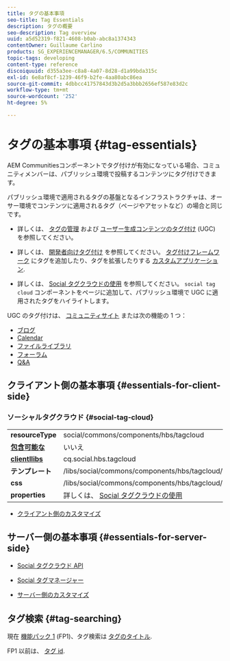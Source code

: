 ```yaml
---
title: タグの基本事項
seo-title: Tag Essentials
description: タグの概要
seo-description: Tag overview
uuid: a5d52319-f821-4608-b0ab-abc8a1374343
contentOwner: Guillaume Carlino
products: SG_EXPERIENCEMANAGER/6.5/COMMUNITIES
topic-tags: developing
content-type: reference
discoiquuid: d355a3ee-c8a8-4a07-8d28-d1a99bda315c
exl-id: 6e8af8cf-1239-46f9-b2fe-4aa80abc86ea
source-git-commit: 4dbbcc41757843d3b2d5a3bbb2656ef587e83d2c
workflow-type: tm+mt
source-wordcount: '252'
ht-degree: 5%

---
```


# タグの基本事項 {#tag-essentials}

AEM Communitiesコンポーネントでタグ付けが有効になっている場合、コミュニティメンバーは、パブリッシュ環境で投稿するコンテンツにタグ付けできます。

パブリッシュ環境で適用されるタグの基盤となるインフラストラクチャは、オーサー環境でコンテンツに適用されるタグ（ページやアセットなど）の場合と同じです。

* 詳しくは、 [タグの管理](../../help/sites-administering/tags.md) および [ユーザー生成コンテンツのタグ付け](tag-ugc.md) (UGC) を参照してください。

* 詳しくは、 [開発者向けタグ付け](../../help/sites-developing/tags.md) を参照してください。 [タグ付けフレームワーク](../../help/sites-developing/framework.md) にタグを追加したり、タグを拡張したりする [カスタムアプリケーション](../../help/sites-developing/building.md).

* 詳しくは、 [Social タグクラウドの使用](tagcloud.md) を参照してください。 `social tag cloud` コンポーネントをページに追加して、パブリッシュ環境で UGC に適用されたタグをハイライトします。

UGC のタグ付けは、 [コミュニティサイト](sites-console.md#tagging) または次の機能の 1 つ：

* [ブログ](blog-feature.md)
* [Calendar](calendar.md)
* [ファイルライブラリ](file-library.md)
* [フォーラム](forum.md)
* [Q&amp;A](working-with-qna.md)

## クライアント側の基本事項 {#essentials-for-client-side}

### ソーシャルタグクラウド {#social-tag-cloud}

<table>
 <tbody>
  <tr>
   <td> <strong>resourceType</strong></td>
   <td>social/commons/components/hbs/tagcloud</td>
  </tr>
  <tr>
   <td> <a href="scf.md#add-or-include-a-communities-component"><strong>包含可能な</strong></a></td>
   <td>いいえ</td>
  </tr>
  <tr>
   <td> <a href="clientlibs.md"><strong>clientllibs</strong></a></td>
   <td>cq.social.hbs.tagcloud</td>
  </tr>
  <tr>
   <td> <strong>テンプレート</strong></td>
   <td> /libs/social/commons/components/hbs/tagcloud/tagcloud.hbs<br /> </td>
  </tr>
  <tr>
   <td> <strong>css</strong></td>
   <td> /libs/social/commons/components/hbs/tagcloud/clientlibs/tagcloud.css</td>
  </tr>
  <tr>
   <td><strong>properties</strong></td>
   <td>詳しくは、 <a href="tagcloud.md">Social タグクラウドの使用</a></td>
  </tr>
 </tbody>
</table>

* [クライアント側のカスタマイズ](client-customize.md)

## サーバー側の基本事項 {#essentials-for-server-side}

* [Social タグクラウド API](https://helpx.adobe.com/experience-manager/6-5/sites/developing/using/reference-materials/javadoc/com/adobe/cq/social/commons/tagcloud/api/package-summary.html)

* [Social タグマネージャー](https://helpx.adobe.com/experience-manager/6-5/sites/developing/using/reference-materials/javadoc/com/adobe/cq/social/commons/tagging/package-summary.html)

* [サーバー側のカスタマイズ](server-customize.md)

## タグ検索 {#tag-searching}

現在 [機能パック 1](deploy-communities.md#latestfeaturepack) (FP1)、タグ検索は [タグのタイトル](../../help/sites-developing/framework.md#tag-characteristics).

FP1 以前は、 [タグ id](../../help/sites-developing/framework.md#tagid).
